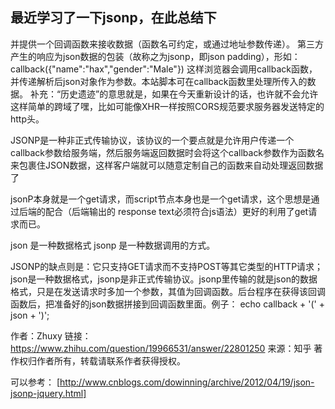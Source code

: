 ## 最近学习了一下jsonp，在此总结下
 
并提供一个回调函数来接收数据（函数名可约定，或通过地址参数传递）。 
第三方产生的响应为json数据的包装（故称之为jsonp，即json padding），形如： 
callback({"name":"hax","gender":"Male"}) 
这样浏览器会调用callback函数，并传递解析后json对象作为参数。本站脚本可在callback函数里处理所传入的数据。 
补充：“历史遗迹”的意思就是，如果在今天重新设计的话，也许就不会允许这样简单的跨域了嘿，比如可能像XHR一样按照CORS规范要求服务器发送特定的http头。

JSONP是一种非正式传输协议，该协议的一个要点就是允许用户传递一个callback参数给服务端，然后服务端返回数据时会将这个callback参数作为函数名来包裹住JSON数据，这样客户端就可以随意定制自己的函数来自动处理返回数据了

jsonP本身就是一个get请求，而script节点本身也是一个get请求，这个思想是通过后端的配合（后端输出的 response text必须符合js语法）更好的利用了get请求而已。 

json 是一种数据格式
jsonp 是一种数据调用的方式。


JSONP的缺点则是：它只支持GET请求而不支持POST等其它类型的HTTP请求；json是一种数据格式，jsonp是非正式传输协议。jsonp里传输的就是json的数据格式，只是在发送请求时多加一个参数，其值为回调函数。后台程序在获得该回调函数后，把准备好的json数据拼接到回调函数里面。例子：
echo callback + '(' + json + ')';

作者：Zhuxy
链接：https://www.zhihu.com/question/19966531/answer/22801250
来源：知乎
著作权归作者所有，转载请联系作者获得授权。

可以参考：
[http://www.cnblogs.com/dowinning/archive/2012/04/19/json-jsonp-jquery.html]